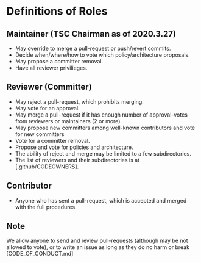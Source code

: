 # Definitions of Roles

## Maintainer (TSC Chairman as of 2020.3.27)

- May override to merge a pull-request or push/revert commits.
- Decide when/where/how to vote which policy/architecture proposals.
- May propose a committer removal.
- Have all reviewer privilieges.

## Reviewer (Committer)

- May reject a pull-request, which prohibits merging.
- May vote for an approval.
- May merge a pull-request if it has enough number of approval-votes from reviewers or maintainers (2 or more).
- May propose new committers among well-known contributors and vote for new committers
- Vote for a committer removal.
- Propose and vote for policies and architecture.
- The ability of reject and merge may be limited to a few subdirectories.
- The list of reviewers and their subdirectories is at [.github/CODEOWNERS].

## Contributor

- Anyone who has sent a pull-request, which is accepted and merged with the full procedures.

## Note

We allow anyone to send and review pull-requests (although may be not allowed to vote), or to write an issue as long as they do no harm or break [CODE_OF_CONDUCT.md]
